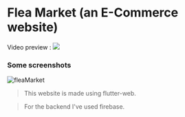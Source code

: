 # Flea Market (an E-Commerce website)

Video preview : ![](https://www.linkedin.com/feed/update/urn:li:activity:6784846380125995008/)

### Some screenshots
![fleaMarket](https://user-images.githubusercontent.com/68480967/113580732-bd6dd880-9643-11eb-9586-32a150d69291.png)

> This website is made using flutter-web.

> For the backend I've used firebase.
